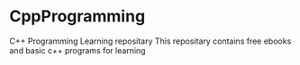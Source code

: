 # CppProgramming
 C++ Programming Learning repositary
This repositary contains free ebooks and
basic c++ programs for learning